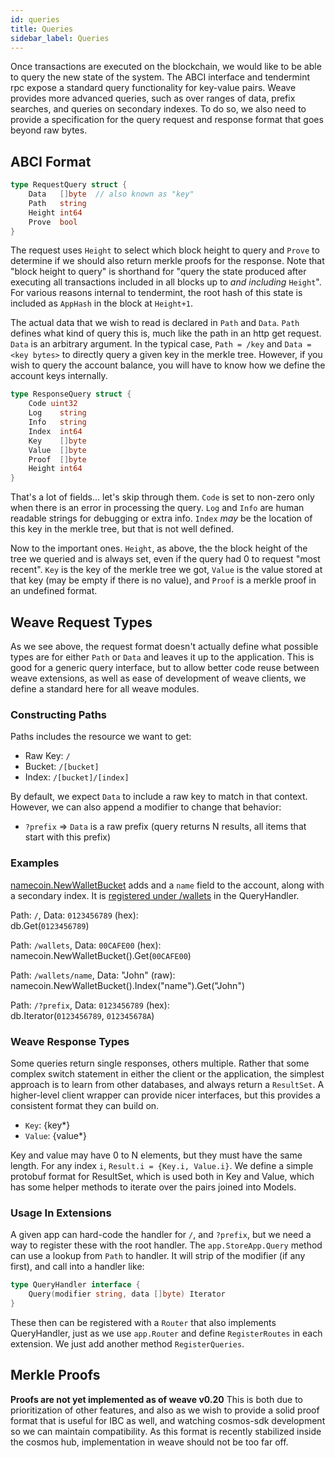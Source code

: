 ```yaml
---
id: queries 
title: Queries 
sidebar_label: Queries 
---
```


Once transactions are executed on the blockchain, we would like to be able to query the new state of the system. The ABCI interface and tendermint rpc expose a standard query functionality for key-value pairs. Weave provides more advanced queries, such as over ranges of data, prefix searches, and queries on secondary indexes. To do so, we also need to provide a specification for the query request and response format that goes beyond raw bytes.

## ABCI Format

```go
type RequestQuery struct {
    Data   []byte  // also known as "key"
    Path   string
    Height int64
    Prove  bool
}
```

The request uses `Height` to select which block height to query and `Prove` to determine if we should also return merkle proofs for the response. Note that "block height to query" is shorthand for "query the state produced after executing all transactions included in all blocks up to *and including* `Height`". For various reasons internal to tendermint, the root hash of this state is included as `AppHash` in the block at `Height+1`.

The actual data that we wish to read is declared in `Path` and `Data`. `Path` defines what kind of query this is, much like the path in an http get request. `Data` is an arbitrary argument. In the typical case, `Path = /key` and `Data = <key bytes>` to directly query a given key in the merkle tree. However, if you wish to query the account balance, you will have to know how we define the account keys internally.

```go
type ResponseQuery struct {
    Code uint32
    Log    string
    Info   string
    Index  int64
    Key    []byte
    Value  []byte
    Proof  []byte
    Height int64
}
```

That's a lot of fields... let's skip through them. `Code` is set to non-zero only when there is an error in processing the query. `Log` and `Info` are human readable strings for debugging or extra info. `Index` *may* be the location of this key in the merkle tree, but that is not well defined.

Now to the important ones. `Height`, as above, the the block height of the tree we queried and is always set, even if the query had 0 to request "most recent". `Key` is the key of the merkle tree we got, `Value` is the value stored at that key (may be empty if there is no value), and `Proof` is a merkle proof in an undefined format.

## Weave Request Types

As we see above, the request format doesn't actually define what possible types are for either `Path` or `Data` and leaves it up to the application. This is good for a generic query interface, but to allow better code reuse between weave extensions, as well as ease of development of weave clients, we define a standard here for all weave modules.

### Constructing Paths

Paths includes the resource we want to get:

- Raw Key: `/`
- Bucket: `/[bucket]`
- Index: `/[bucket]/[index]`

By default, we expect `Data` to include a raw key to match in that context. However, we can also append a modifier to change that behavior:

- `?prefix` =\> `Data` is a raw prefix (query returns N results, all items that start with this prefix)

### Examples

[namecoin.NewWalletBucket](https://github.com/iov-one/weave/blob/master/x/namecoin/wallet.go#L107-L113) adds and a `name` field to the account, along with a secondary index. It is [registered under /wallets](https://github.com/iov-one/weave/blob/master/x/namecoin/handler.go#L52-L57) in the QueryHandler.

Path: `/`, Data: `0123456789` (hex):  
db.Get(`0123456789`)

Path: `/wallets`, Data: `00CAFE00` (hex):  
namecoin.NewWalletBucket().Get(`00CAFE00`)

Path: `/wallets/name`, Data: "John" (raw):  
namecoin.NewWalletBucket().Index("name").Get("John")

Path: `/?prefix`, Data: `0123456789` (hex):  
db.Iterator(`0123456789`, `012345678A`)

### Weave Response Types

Some queries return single responses, others multiple. Rather that some complex switch statement in either the client or the application, the simplest approach is to learn from other databases, and always return a `ResultSet`. A higher-level client wrapper can provide nicer interfaces, but this provides a consistent format they can build on.

- `Key`: {key\*}
- `Value`: {value\*}

Key and value may have 0 to N elements, but they must have the same length. For any index `i`, `Result.i = {Key.i, Value.i}`. We define a simple protobuf format for ResultSet, which is used both in Key and Value, which has some helper methods to iterate over the pairs joined into Models.

### Usage In Extensions

A given app can hard-code the handler for `/`, and `?prefix`, but we need a way to register these with the root handler. The `app.StoreApp.Query` method can use a lookup from `Path` to handler. It will strip of the modifier (if any first), and call into a handler like:

```go
type QueryHandler interface {
    Query(modifier string, data []byte) Iterator
}
```

These then can be registered with a `Router` that also implements QueryHandler, just as we use `app.Router` and define `RegisterRoutes` in each extension. We just add another method `RegisterQueries`.

## Merkle Proofs

**Proofs are not yet implemented as of weave v0.20** This is both due to prioritization of other features, and also as we wish to provide a solid proof format that is useful for IBC as well, and watching cosmos-sdk development so we can maintain compatibility. As this format is recently stabilized inside the cosmos hub, implementation in weave should not be too far off.
